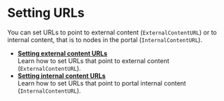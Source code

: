 # Setting URLs

You can set URLs to point to external content (`ExternalContentURL`) or to internal content, that is to nodes in the portal (`InternalContentURL`).

-   **[Setting external content URLs](ctrlrapit_set_url_ext.md)**  
Learn how to set URLs that point to external content (`ExternalContentURL`).
-   **[Setting internal content URLs](ctrlrapit_set_url_int.md)**  
Learn how to set URLs that point to portal internal content (`InternalContentURL`).


